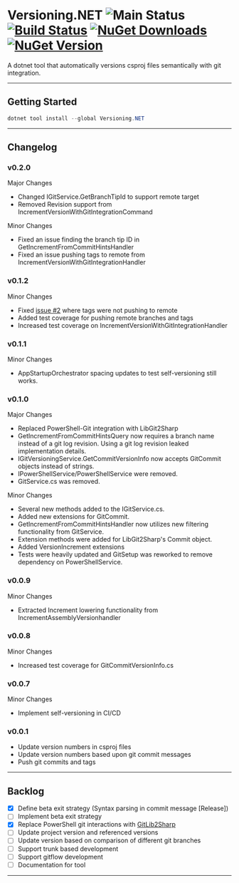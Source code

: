 # Versioning.NET ![Main Status](https://github.com/cbcrouse/Versioning.NET/workflows/Main%20Status/badge.svg?branch=main) [![Build Status](https://caseycrouse.visualstudio.com/Github/_apis/build/status/Versioning.NET/Versioning.NET-CD?branchName=main)](https://caseycrouse.visualstudio.com/Github/_build/latest?definitionId=8&branchName=main) [![NuGet Downloads](https://img.shields.io/nuget/dt/Versioning.NET)](https://www.nuget.org/stats/packages/Versioning.NET?groupby=Version) [![NuGet Version](https://img.shields.io/nuget/v/Versioning.NET)](https://www.nuget.org/packages/Versioning.NET)

A dotnet tool that automatically versions csproj files semantically with git integration.

---

## Getting Started

```powershell
dotnet tool install --global Versioning.NET
```

---

## Changelog

### v0.2.0

Major Changes

* Changed IGitService.GetBranchTipId to support remote target
* Removed Revision support from IncrementVersionWithGitIntegrationCommand

Minor Changes

* Fixed an issue finding the branch tip ID in GetIncrementFromCommitHintsHandler
* Fixed an issue pushing tags to remote from IncrementVersionWithGitIntegrationHandler

### v0.1.2

Minor Changes

* Fixed [issue #2](https://github.com/cbcrouse/Versioning.NET/issues/2) where tags were not pushing to remote
* Added test coverage for pushing remote branches and tags
* Increased test coverage on IncrementVersionWithGitIntegrationHandler

### v0.1.1

Minor Changes

* AppStartupOrchestrator spacing updates to test self-versioning still works.

### v0.1.0

Major Changes

* Replaced PowerShell-Git integration with LibGit2Sharp
* GetIncrementFromCommitHintsQuery now requires a branch name instead of a git log revision. Using a git log revision leaked implementation details.
* IGitVersioningService.GetCommitVersionInfo now accepts GitCommit objects instead of strings.
* IPowerShellService/PowerShellService were removed.
* GitService.cs was removed.

Minor Changes

* Several new methods added to the IGitService.cs.
* Added new extensions for GitCommit.
* GetIncrementFromCommitHintsHandler now utilizes new filtering functionality from GitService.
* Extension methods were added for LibGit2Sharp's Commit object.
* Added VersionIncrement extensions
* Tests were heavily updated and GitSetup was reworked to remove dependency on PowerShellService.

### v0.0.9

Minor Changes

* Extracted Increment lowering functionality from IncrementAssemblyVersionhandler

### v0.0.8

Minor Changes

* Increased test coverage for GitCommitVersionInfo.cs

### v0.0.7

Minor Changes

* Implement self-versioning in CI/CD

### v0.0.1

* Update version numbers in csproj files
* Update version numbers based upon git commit messages
* Push git commits and tags

---

## Backlog

- [x] Define beta exit strategy (Syntax parsing in commit message [Release])
- [ ] Implement beta exit strategy
- [x] Replace PowerShell git interactions with [GitLib2Sharp](https://github.com/libgit2/libgit2sharp)
- [ ] Update project version and referenced versions
- [ ] Update version based on comparison of different git branches
- [ ] Support trunk based development
- [ ] Support gitflow development
- [ ] Documentation for tool

---
